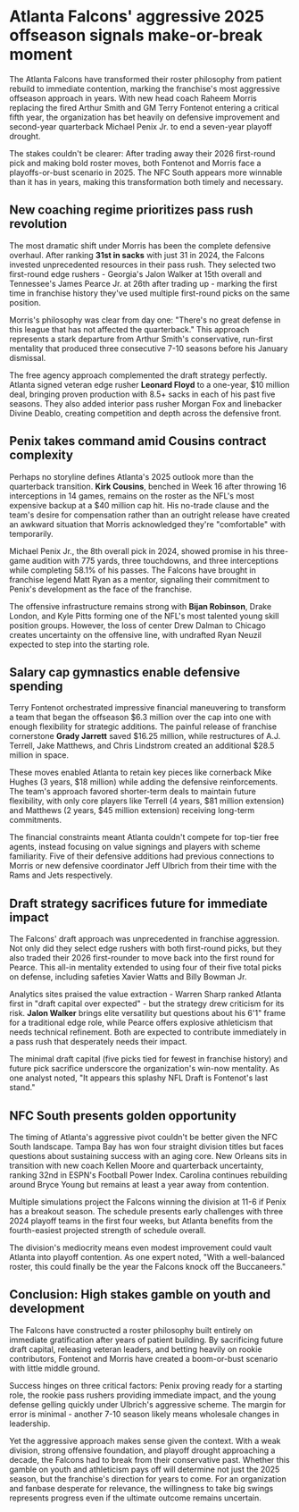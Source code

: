 # Atlanta Falcons' aggressive 2025 offseason signals make-or-break moment

The Atlanta Falcons have transformed their roster philosophy from patient rebuild to immediate contention, marking the franchise's most aggressive offseason approach in years. With new head coach Raheem Morris replacing the fired Arthur Smith and GM Terry Fontenot entering a critical fifth year, the organization has bet heavily on defensive improvement and second-year quarterback Michael Penix Jr. to end a seven-year playoff drought.

The stakes couldn't be clearer: After trading away their 2026 first-round pick and making bold roster moves, both Fontenot and Morris face a playoffs-or-bust scenario in 2025. The NFC South appears more winnable than it has in years, making this transformation both timely and necessary.

## New coaching regime prioritizes pass rush revolution

The most dramatic shift under Morris has been the complete defensive overhaul. After ranking **31st in sacks** with just 31 in 2024, the Falcons invested unprecedented resources in their pass rush. They selected two first-round edge rushers - Georgia's Jalon Walker at 15th overall and Tennessee's James Pearce Jr. at 26th after trading up - marking the first time in franchise history they've used multiple first-round picks on the same position.

Morris's philosophy was clear from day one: "There's no great defense in this league that has not affected the quarterback." This approach represents a stark departure from Arthur Smith's conservative, run-first mentality that produced three consecutive 7-10 seasons before his January dismissal.

The free agency approach complemented the draft strategy perfectly. Atlanta signed veteran edge rusher **Leonard Floyd** to a one-year, $10 million deal, bringing proven production with 8.5+ sacks in each of his past five seasons. They also added interior pass rusher Morgan Fox and linebacker Divine Deablo, creating competition and depth across the defensive front.

## Penix takes command amid Cousins contract complexity

Perhaps no storyline defines Atlanta's 2025 outlook more than the quarterback transition. **Kirk Cousins**, benched in Week 16 after throwing 16 interceptions in 14 games, remains on the roster as the NFL's most expensive backup at a $40 million cap hit. His no-trade clause and the team's desire for compensation rather than an outright release have created an awkward situation that Morris acknowledged they're "comfortable" with temporarily.

Michael Penix Jr., the 8th overall pick in 2024, showed promise in his three-game audition with 775 yards, three touchdowns, and three interceptions while completing 58.1% of his passes. The Falcons have brought in franchise legend Matt Ryan as a mentor, signaling their commitment to Penix's development as the face of the franchise.

The offensive infrastructure remains strong with **Bijan Robinson**, Drake London, and Kyle Pitts forming one of the NFL's most talented young skill position groups. However, the loss of center Drew Dalman to Chicago creates uncertainty on the offensive line, with undrafted Ryan Neuzil expected to step into the starting role.

## Salary cap gymnastics enable defensive spending

Terry Fontenot orchestrated impressive financial maneuvering to transform a team that began the offseason $6.3 million over the cap into one with enough flexibility for strategic additions. The painful release of franchise cornerstone **Grady Jarrett** saved $16.25 million, while restructures of A.J. Terrell, Jake Matthews, and Chris Lindstrom created an additional $28.5 million in space.

These moves enabled Atlanta to retain key pieces like cornerback Mike Hughes (3 years, $18 million) while adding the defensive reinforcements. The team's approach favored shorter-term deals to maintain future flexibility, with only core players like Terrell (4 years, $81 million extension) and Matthews (2 years, $45 million extension) receiving long-term commitments.

The financial constraints meant Atlanta couldn't compete for top-tier free agents, instead focusing on value signings and players with scheme familiarity. Five of their defensive additions had previous connections to Morris or new defensive coordinator Jeff Ulbrich from their time with the Rams and Jets respectively.

## Draft strategy sacrifices future for immediate impact

The Falcons' draft approach was unprecedented in franchise aggression. Not only did they select edge rushers with both first-round picks, but they also traded their 2026 first-rounder to move back into the first round for Pearce. This all-in mentality extended to using four of their five total picks on defense, including safeties Xavier Watts and Billy Bowman Jr.

Analytics sites praised the value extraction - Warren Sharp ranked Atlanta first in "draft capital over expected" - but the strategy drew criticism for its risk. **Jalon Walker** brings elite versatility but questions about his 6'1" frame for a traditional edge role, while Pearce offers explosive athleticism that needs technical refinement. Both are expected to contribute immediately in a pass rush that desperately needs their impact.

The minimal draft capital (five picks tied for fewest in franchise history) and future pick sacrifice underscore the organization's win-now mentality. As one analyst noted, "It appears this splashy NFL Draft is Fontenot's last stand."

## NFC South presents golden opportunity

The timing of Atlanta's aggressive pivot couldn't be better given the NFC South landscape. Tampa Bay has won four straight division titles but faces questions about sustaining success with an aging core. New Orleans sits in transition with new coach Kellen Moore and quarterback uncertainty, ranking 32nd in ESPN's Football Power Index. Carolina continues rebuilding around Bryce Young but remains at least a year away from contention.

Multiple simulations project the Falcons winning the division at 11-6 if Penix has a breakout season. The schedule presents early challenges with three 2024 playoff teams in the first four weeks, but Atlanta benefits from the fourth-easiest projected strength of schedule overall.

The division's mediocrity means even modest improvement could vault Atlanta into playoff contention. As one expert noted, "With a well-balanced roster, this could finally be the year the Falcons knock off the Buccaneers."

## Conclusion: High stakes gamble on youth and development

The Falcons have constructed a roster philosophy built entirely on immediate gratification after years of patient building. By sacrificing future draft capital, releasing veteran leaders, and betting heavily on rookie contributors, Fontenot and Morris have created a boom-or-bust scenario with little middle ground.

Success hinges on three critical factors: Penix proving ready for a starting role, the rookie pass rushers providing immediate impact, and the young defense gelling quickly under Ulbrich's aggressive scheme. The margin for error is minimal - another 7-10 season likely means wholesale changes in leadership.

Yet the aggressive approach makes sense given the context. With a weak division, strong offensive foundation, and playoff drought approaching a decade, the Falcons had to break from their conservative past. Whether this gamble on youth and athleticism pays off will determine not just the 2025 season, but the franchise's direction for years to come. For an organization and fanbase desperate for relevance, the willingness to take big swings represents progress even if the ultimate outcome remains uncertain.